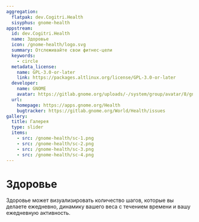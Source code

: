 ```yaml
---
aggregation:
  flatpak: dev.Cogitri.Health
  sisyphus: gnome-health
appstream:
  id: dev.Cogitri.Health
  name: Здоровье
  icon: /gnome-health/logo.svg
  summary: Отслеживайте свои фитнес-цели
  keywords:
    - circle
  metadata_license:
    name: GPL-3.0-or-later
    link: https://packages.altlinux.org/license/GPL-3.0-or-later
  developer:
    name: GNOME
    avatar: https://gitlab.gnome.org/uploads/-/system/group/avatar/8/gnomelogo.png?width=48
  url:
    homepage: https://apps.gnome.org/Health
    bugtracker: https://gitlab.gnome.org/World/Health/issues
gallery:
  title: Галерея
  type: slider
  items:
    - src: /gnome-health/sc-1.png
    - src: /gnome-health/sc-2.png
    - src: /gnome-health/sc-3.png
    - src: /gnome-health/sc-4.png
---
```


# Здоровье

Здоровье может визуализировать количество шагов, которые вы делаете ежедневно, динамику вашего веса с течением времени и вашу ежедневную активность.

<AGWGallery />

<!--@include: @ru/apps/.parts/install/content-repo.md-->
<!--@include: @ru/apps/.parts/install/content-flatpak.md-->
